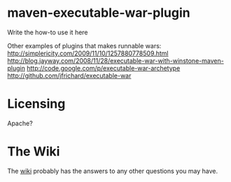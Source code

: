 maven-executable-war-plugin
===========================
Write the how-to use it here

Other examples of plugins that makes runnable wars: 
http://simplericity.com/2009/11/10/1257880778509.html 
http://blog.jayway.com/2008/11/28/executable-war-with-winstone-maven-plugin 
http://code.google.com/p/executable-war-archetype 
http://github.com/jfrichard/executable-war

Licensing
=========
Apache?


The Wiki
========
The [wiki][] probably has the answers to any other questions you may have.

[wiki]:http://wiki.github.com/stigkj/maven-executable-war-plugin